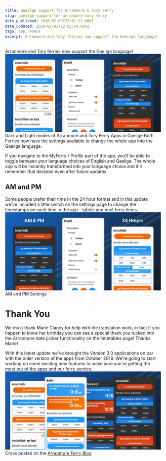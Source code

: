 ```yaml
---
title: Gaeilge Support for Arranmore & Tory Ferry
slug: gaeilge-support-for-arranmore-tory-ferry
date_published: 2020-02-03T22:01:21.000Z
date_updated: 2020-02-03T22:03:54.000Z
tags: App, #news
excerpt: Arranmore and Tory ferries now support the Gaeilge language!
---
```


Arranmore and Tory ferries now support the Gaeilge language!
![](/images/2020/02/gaeilge-poster-settings.png)Dark and Light modes of Arranmore and Tory Ferry Apps in Gaeilge
Both Ferries now have the settings available to change the whole app into the Gaeilge language. 

If you navigate to the MyFerry / Profile part of the app, you'll be able to toggle between your language choices of English and Gaelige. The whole app will be instantly transformed into your language choice and it'll remember that decision even after future updates.

## AM and PM

Some people prefer their time in the 24 hour format and in this update we've included a little switch on the settings page to change the timestamps on each time in the app - tables and next ferry times.
![](/images/2020/02/gaeilge-poster-ampm-settings.png)AM and PM Settings
# Thank You

We must thank Marie Clancy for help with the translation work, in fact if you happen to know her birthday you can see a special thank you tucked into the Arranmore date picker functionality on the timetables page! Thanks Marie!

With this latest update we've brought the Version 3.0 applications on par with the older version of the apps from October 2019. We're going to start working on some exciting new features to make sure you're getting the most out of the apps and our ferry service.
![](/images/2020/02/gaeilge-poster-1-1.png)
Cross posted on the [Arranmore Ferry Blog](https://blog.arranmorefastferry.com/)
